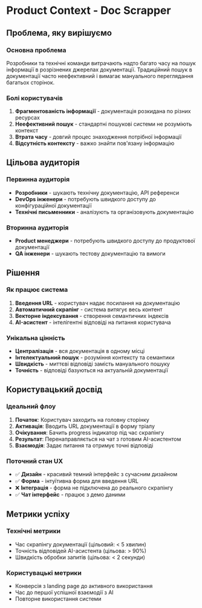 # Product Context - Doc Scrapper

## Проблема, яку вирішуємо

### Основна проблема
Розробники та технічні команди витрачають надто багато часу на пошук інформації в розрізнених джерелах документації. Традиційний пошук в документації часто неефективний і вимагає мануального переглядання багатьох сторінок.

### Болі користувачів
1. **Фрагментованість інформації** - документація розкидана по різних ресурсах
2. **Неефективний пошук** - стандартні пошукові системи не розуміють контекст
3. **Втрата часу** - довгий процес знаходження потрібної інформації
4. **Відсутність контексту** - важко знайти пов'язану інформацію

## Цільова аудиторія

### Первинна аудиторія
- **Розробники** - шукають технічну документацію, API референси
- **DevOps інженери** - потребують швидкого доступу до конфігураційної документації
- **Технічні письменники** - аналізують та організовують документацію

### Вторинна аудиторія
- **Product менеджери** - потребують швидкого доступу до продуктової документації
- **QA інженери** - шукають тестову документацію та вимоги

## Рішення

### Як працює система
1. **Введення URL** - користувач надає посилання на документацію
2. **Автоматичний скрапінг** - система витягує весь контент
3. **Векторне індексування** - створення семантичних індексів
4. **AI-асистент** - інтелігентні відповіді на питання користувача

### Унікальна цінність
- **Централізація** - вся документація в одному місці
- **Інтелектуальний пошук** - розуміння контексту та семантики
- **Швидкість** - миттєві відповіді замість мануального пошуку
- **Точність** - відповіді базуються на актуальній документації

## Користувацький досвід

### Ідеальний флоу
1. **Початок**: Користувач заходить на головну сторінку
2. **Активація**: Вводить URL документації в форму тріалу
3. **Очікування**: Бачить progress індикатор під час скрапінгу
4. **Результат**: Перенаправляється на чат з готовим AI-асистентом
5. **Взаємодія**: Задає питання та отримує точні відповіді

### Поточний стан UX
- ✅ **Дизайн** - красивий темний інтерфейс з сучасним дизайном
- ✅ **Форма** - інтуїтивна форма для введення URL
- ❌ **Інтеграція** - форма не підключена до реального скрапінгу
- ✅ **Чат інтерфейс** - працює з демо даними

## Метрики успіху

### Технічні метрики
- Час скрапінгу документації (цільовий: < 5 хвилин)
- Точність відповідей AI-асистента (цільова: > 90%)
- Швидкість обробки запитів (цільова: < 2 секунди)

### Користувацькі метрики
- Конверсія з landing page до активного використання
- Час до першої успішної взаємодії з AI
- Повторне використання системи 